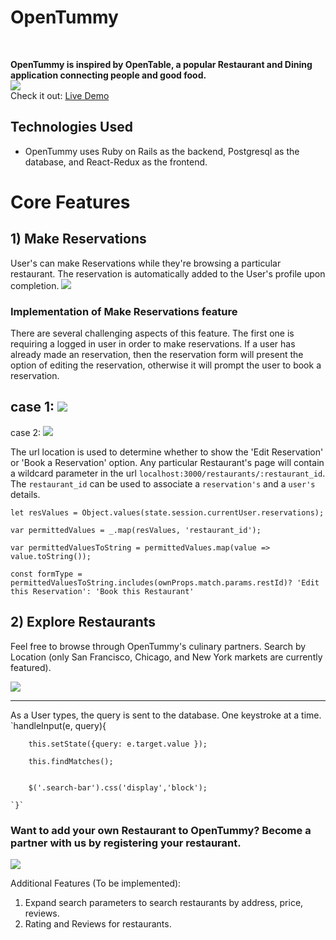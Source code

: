 # OpenTummy

<br/>

**OpenTummy is inspired by OpenTable, a popular Restaurant and Dining application connecting people and good food.**
<br/>
![](https://puu.sh/z669Y/3e107fdf7f.png)
<br/>
Check it out: [Live Demo](https://opentummy.herokuapp.com/#/)

## Technologies Used
- OpenTummy uses Ruby on Rails as the backend, Postgresql as the database, and React-Redux as the frontend. 


# Core Features

## 1) Make Reservations
User's can make Reservations while they're browsing a particular restaurant. The reservation is automatically added to the User's profile upon completion.
![](http://g.recordit.co/nUdbWtILrj.gif)

### Implementation of Make Reservations feature
There are several challenging aspects of this feature. The first one is requiring a logged in user in order to make reservations. If a user has already made an reservation, then the reservation form will present the option of editing the reservation, otherwise it will prompt the user to book a reservation.

case 1: ![](https://puu.sh/yxvfH/382dc46b52.png)
---------------------------------------------------------------------------------------------------------------------------
case 2: ![](https://puu.sh/yxvgl/2d588a67ac.png)

The url location is used to determine whether to show the 'Edit Reservation' or 'Book a Reservation' option. Any particular Restaurant's page will contain a wildcard parameter in the url `localhost:3000/restaurants/:restaurant_id`. The `restaurant_id` can be used to associate a `reservation's` and a `user's` details.
   
  `let resValues = Object.values(state.session.currentUser.reservations);`


   `var permittedValues = _.map(resValues, 'restaurant_id');`

   `var permittedValuesToString = permittedValues.map(value => value.toString());`

   `const formType = permittedValuesToString.includes(ownProps.match.params.restId)? 'Edit this Reservation': 'Book this Restaurant' `



## 2)  Explore Restaurants
Feel free to browse through OpenTummy's culinary partners. Search by Location (only San Francisco, Chicago, and New York markets are currently featured).


![](http://g.recordit.co/7luygq64AU.gif)
<hr/>
As a User types, the query is sent to the database. One keystroke at a time.
<br/>
 `handleInput(e, query){

        this.setState({query: e.target.value });
      
        this.findMatches();

        
        $('.search-bar').css('display','block');

    `}`



### Want to add your own Restaurant to OpenTummy? Become a partner with us by registering your restaurant.
![](http://g.recordit.co/dtKlOkpW3x.gif)




Additional Features (To be implemented):
1) Expand search parameters to search restaurants by address, price, reviews.
2) Rating and Reviews for restaurants.

